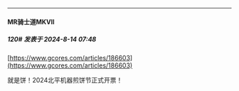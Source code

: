 ﻿
*****

####  MR骑士道MKⅦ  
##### 120#       发表于 2024-8-14 07:48

[https://www.gcores.com/articles/186603](https://www.gcores.com/articles/186603)

就是饼！2024北平机器煎饼节正式开票！

